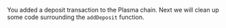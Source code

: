 You added a deposit transaction to the Plasma chain. Next we will clean up some code surrounding the `addDeposit` function.